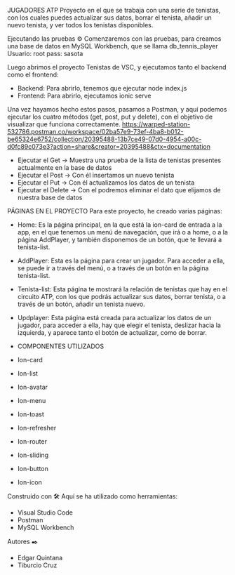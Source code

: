 JUGADORES ATP
Proyecto en el que se trabaja con una serie de tenistas, con los cuales puedes actualizar sus datos, borrar el tenista, añadir un nuevo tenista, y ver todos los tenistas disponibles.

Ejecutando las pruebas ⚙️
Comenzaremos con las pruebas, para creamos una base de datos en MySQL Workbench, que se llama db_tennis_player
Usuario: root
pass: sasota

Luego abrimos el proyecto Tenistas de VSC, y ejecutamos tanto el backend como el frontend:
- Backend: Para abrirlo, tenemos que ejecutar node index.js
- Frontend: Para abrirlo, ejecutamos ionic serve

Una vez hayamos hecho estos pasos, pasamos a Postman, y aquí podemos ejecutar los cuatro métodos (get, post, put y delete), con el objetivo de visualizar que funciona correctamente.
https://warped-station-532786.postman.co/workspace/02ba57e9-73ef-4ba8-b012-be65324e6752/collection/20395488-13b7ce49-07d0-4954-a00c-d0fc89c073e3?action=share&creator=20395488&ctx=documentation

- Ejecutar el Get -> Muestra una prueba de la lista de tenistas presentes actualmente en la base de datos
- Ejecutar el Post -> Con él insertamos un nuevo tenista
- Ejecutar el Put -> Con él actualizamos los datos de un tenista
- Ejecutar el Delete -> Con el podremos eliminar el dato que elijamos de nuestra base de datos

PÁGINAS EN EL PROYECTO
Para este proyecto, he creado varias páginas:
- Home: Es la página principal, en la que está la ion-card de entrada a la app, en el que tenemos un menú de navegación, que irá o a home, o a la página AddPlayer, y también disponemos de un botón, que te llevará a tenista-list.
- AddPlayer: Esta es la página para crear un jugador. Para acceder a ella, se puede ir a través del menú, o a través de un botón en la página tenista-list.
- Tenista-list: Esta página te mostrará la relación de tenistas que hay en el circuito ATP, con los que podrás actualizar sus datos, borrar tenista, o a través de un botón, añadir un tenista nuevo.
- Updplayer: Esta página está creada para actualizar los datos de un jugador, para acceder a ella, hay que elegir el tenista, deslizar hacia la izquierda, y aparece tanto el botón de actualizar, como de borrar.

- COMPONENTES UTILIZADOS
- Ion-card
- Ion-list
- Ion-avatar
- Ion-menu
- Ion-toast
- Ion-refresher
- Ion-router
- Ion-sliding
- Ion-button
- Ion-icon

Construido con 🛠️
Aquí se ha utilizado como herramientas:
- Visual Studio Code
- Postman
- MySQL Workbench


Autores ✒️
- Edgar Quintana
- Tiburcio Cruz

